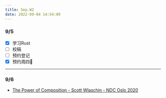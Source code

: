 ```yaml
---
title: Sep.W2
date: 2022-09-04 14:54:09
---
```

### 9/5
- [x] 学习Rust
- [ ] 校稿
- [ ] 预约登记
- [x] 预约周四🏓️

---

### 9/6
- [The Power of Composition - Scott Wlaschin - NDC Oslo 2020](youtube.com/watch?v=rCKPgu4DvcE)
